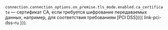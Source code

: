 `connection.connection_options.on_premise.tls_mode.enabled.ca_certificate` — сертификат CA, если требуется шифрование передаваемых данных, например, для соответствия требованиям [PCI DSS]({{ link-pci-dss-ru }}).
